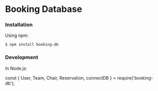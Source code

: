 # Booking Database

### Installation

Using npm:
```sh
$ npm install booking-db
```

### Development

In Node.js:

const {
        User, 
        Team,
        Chair,
        Reservation,
        connectDB
} = require('booking-db');
